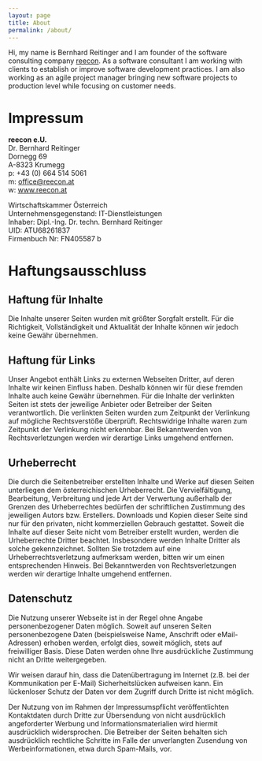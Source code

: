 ```yaml
---
layout: page
title: About
permalink: /about/
---
```


Hi, my name is Bernhard Reitinger and I am founder of the software consulting
company <a href="www.reecon.at">reecon</a>. As a software consultant I am working with clients to establish
or improve software development practices. I am also working as an agile
project manager bringing new software projects to production level while
focusing on customer needs.

Impressum
=========

**reecon e.U.** <br>
Dr. Bernhard Reitinger <br>
Dornegg 69 <br>
A-8323 Krumegg <br>
p: +43 (0) 664 514 5061 <br>
m: office@reecon.at <br>
w: www.reecon.at

Wirtschaftskammer Österreich <br>
Unternehmensgegenstand: IT-Dienstleistungen <br>
Inhaber: Dipl.-Ing. Dr. techn. Bernhard Reitinger <br>
UID: ATU68261837 <br>
Firmenbuch Nr: FN405587 b <br>

Haftungsausschluss
==================

Haftung für Inhalte
-------------------

Die Inhalte unserer Seiten wurden mit größter Sorgfalt erstellt. Für die
Richtigkeit, Vollständigkeit und Aktualität der Inhalte können wir jedoch keine
Gewähr übernehmen.

Haftung für Links
-----------------

Unser Angebot enthält Links zu externen Webseiten Dritter, auf deren Inhalte
wir keinen Einfluss haben. Deshalb können wir für diese fremden Inhalte auch
keine Gewähr übernehmen. Für die Inhalte der verlinkten Seiten ist stets der
jeweilige Anbieter oder Betreiber der Seiten verantwortlich. Die verlinkten
Seiten wurden zum Zeitpunkt der Verlinkung auf mögliche Rechtsverstöße
überprüft. Rechtswidrige Inhalte waren zum Zeitpunkt der Verlinkung nicht
erkennbar. Bei Bekanntwerden von Rechtsverletzungen werden wir derartige Links
umgehend entfernen.

Urheberrecht
------------

Die durch die Seitenbetreiber erstellten Inhalte und Werke auf diesen Seiten
unterliegen dem österreichischen Urheberrecht. Die Vervielfältigung,
            Bearbeitung, Verbreitung und jede Art der Verwertung außerhalb der
            Grenzen des Urheberrechtes bedürfen der schriftlichen Zustimmung
            des jeweiligen Autors bzw. Erstellers. Downloads und Kopien dieser
            Seite sind nur für den privaten, nicht kommerziellen Gebrauch
            gestattet. Soweit die Inhalte auf dieser Seite nicht vom Betreiber
            erstellt wurden, werden die Urheberrechte Dritter beachtet.
            Insbesondere werden Inhalte Dritter als solche gekennzeichnet.
            Sollten Sie trotzdem auf eine Urheberrechtsverletzung aufmerksam
            werden, bitten wir um einen entsprechenden Hinweis. Bei
            Bekanntwerden von Rechtsverletzungen werden wir derartige Inhalte
            umgehend entfernen.

Datenschutz
-----------

Die Nutzung unserer Webseite ist in der Regel ohne Angabe personenbezogener
Daten möglich. Soweit auf unseren Seiten personenbezogene Daten (beispielsweise
    Name, Anschrift oder eMail-Adressen) erhoben werden, erfolgt dies, soweit
möglich, stets auf freiwilliger Basis. Diese Daten werden ohne Ihre
ausdrückliche Zustimmung nicht an Dritte weitergegeben.

Wir weisen darauf hin, dass die Datenübertragung im Internet (z.B. bei der
Kommunikation per E-Mail) Sicherheitslücken aufweisen kann. Ein lückenloser
Schutz der Daten vor dem Zugriff durch Dritte ist nicht möglich.

Der Nutzung von im Rahmen der Impressumspflicht veröffentlichten Kontaktdaten
durch Dritte zur Übersendung von nicht ausdrücklich angeforderter Werbung und
Informationsmaterialien wird hiermit ausdrücklich widersprochen. Die Betreiber
der Seiten behalten sich ausdrücklich rechtliche Schritte im Falle der
unverlangten Zusendung von Werbeinformationen, etwa durch Spam-Mails, vor.

